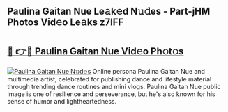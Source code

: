 ## Paulina Gaitan Nue Le𝚊k𝚎d N𝚞𝚍es - Part-jHM Photos Vid𝚎o Le𝚊ks z7lFF

# <h2><a href="http://fbah74b.evod.top/?m=Paulina+Gaitan+Nue">🔗 👉🔴 Paulina Gaitan Nue Vid𝚎o Ph𝚘t𝚘s</a></h2>

[![Paulina Gaitan Nue N𝚞d𝚎s](https://i.imgur.com/8V9OHl7.gif)](http://fbah74b.evod.top/?m=Paulina+Gaitan+Nue)
Online persona Paulina Gaitan Nue and multimedia artist, celebrated for publishing dance and lifestyle material through trending dance routines and mini vlogs. Paulina Gaitan Nue public image is one of resilience and perseverance, but he's also known for his sense of humor and lightheartedness. 
